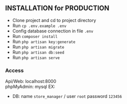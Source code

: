 ## INSTALLATION for PRODUCTION

- Clone project and cd to project directory
- Run `cp .env.example .env`
- Config database connection in file `.env`
- Run `composer install`
- Run `php artisan key:generate`
- Run `php artisan migrate`
- Run `php artisan db:seed`
- Run `php artisan serve`

### Access
Api/Web: localhost:8000  
phpMyAdmin: mysql
EX:
- DB: name `store_manager` / user `root` password `123456`
